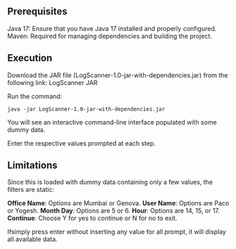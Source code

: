 ## Prerequisites
Java 17: Ensure that you have Java 17 installed and properly configured.
Maven: Required for managing dependencies and building the project.

## Execution
Download the JAR file (LogScanner-1.0-jar-with-dependencies.jar) from the following link: LogScanner JAR

Run the command:

```
java -jar LogScanner-1.0-jar-with-dependencies.jar
```
You will see an interactive command-line interface populated with some dummy data.

Enter the respective values prompted at each step.

## Limitations
Since this is loaded with dummy data containing only a few values, the filters are static:

**Office Name**: Options are Mumbai or Genova.
**User Name**: Options are Paco or Yogesh.
**Month Day**: Options are 5 or 6.
**Hour**: Options are 14, 15, or 17.
**Continue**: Choose Y for yes to continue or N for no to exit.

Ifsimply press enter without inserting any value for all prompt, it will display all available data.



